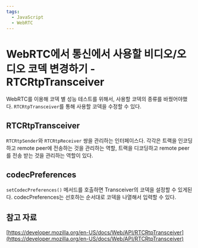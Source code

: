 ```yaml
---
tags:
  - JavaScript
  - WebRTC
---
```

# WebRTC에서 통신에서 사용할 비디오/오디오 코덱 변경하기 - RTCRtpTransceiver

WebRTC를 이용해 코덱 별 성능 테스트를 위해서, 사용할 코덱의 종류를 바꿨어야했다. `RTCRtpTransceiver`를 통해 사용할 코덱을 수정할 수 있다.

## RTCRtpTransceiver

`RTCRtpSender`와 `RTCRtpReceiver` 쌍을 관리하는 인터페이스다. 각각은 트랙을 인코딩하고 remote peer에 전송하는 것을 관리하는 역할, 트랙을 디코딩하고 remote peer를 전송 받는 것을 관리하는 역할이 있다.

## codecPreferences

`setCodecPreferences()` 메서드를 호출하면 Transceiver의 코덱을 설정할 수 있게된다.  codecPreferences는 선호하는 순서대로 코덱을 나열해서 입력할 수 있다.

## 참고 자료

[https://developer.mozilla.org/en-US/docs/Web/API/RTCRtpTransceiver](https://developer.mozilla.org/en-US/docs/Web/API/RTCRtpTransceiver)